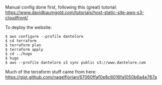 Manual config done first, following this (great) tutorial:
https://www.davidbaumgold.com/tutorials/host-static-site-aws-s3-cloudfront/

To deploy the website:

```
$ aws configure --profile dantelore
$ cd terraform
$ terraform plan
$ terraform apply
$ cd ../hugo
$ hugo
$ aws --profile dantelore s3 sync public s3://www.dantelore.com
```

Much of the terraform stuff came from here:
https://gist.github.com/nagelflorian/67060ffaf0e8c6016fa1050b6a4e767a
